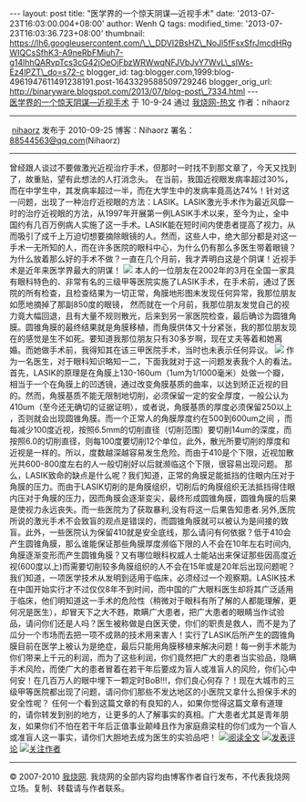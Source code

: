 --- layout: post title: "医学界的一个惊天阴谋―近视手术" date:
'2013-07-23T16:03:00.004+08:00' author: Wenh Q tags: modified\_time:
'2013-07-23T16:03:36.723+08:00' thumbnail:
https://lh6.googleusercontent.com/\_\_DDVI2BsHZ\_NoJl5fFsxSfrJmcdHRgWIQCsSfhK3-A9neRbFMiuh7-g14lhhQARvpTcs3cG42jOeOjFbzWRWwqNFJVbJvY7WvL\_sIWs-Ez4lPZT\_do=s72-c
blogger\_id:
tag:blogger.com,1999:blog-4961947611491238191.post-1643329588509729246
blogger\_orig\_url:
http://binaryware.blogspot.com/2013/07/blog-post\_7334.html ---
[\
医学界的一个惊天阴谋—近视手术](http://woshao.com/article/6d1b7a84c85111df8ddb000c295b2b8d/)
于 10-9-24 通过 [我烧网-热文](http://woshao.com/hot/) 作者：nihaorz

* * * * *

 [nihaorz](http://woshao.com/nihaorz/) 发布于 2010-09-25 博客：Nihaorz
署名：[88544563@qq.com](mailto:88544563@qq.com)(Nihaorz)

* * * * *

曾经跟人谈过不要做激光近视治疗手术，但那时一时找不到那文章了，今天又找到了，故重贴，望有此想法的人打消念头。
在当前，我国近视眼发病率超过30%，而在中学生中，其发病率超过一半，而在大学生中的发病率竟高达74%！针对这一问题，出现了一种治疗近视眼的方法：LASIK。LASIK激光手术作为最近风靡一时的治疗近视眼的方法，从1997年开展第一例LASIK手术以来，至今为止，全中国约有几百万例病人实施了这一手术。LASIK能在短时间内使患者提高了视力，从而吸引了成千上万迫切想要摘除眼镜的人。然而，这些人中，绝大部分都是对这一手术一无所知的人，而在许多医院的眼科中心，为什么仍有那么多医生带着眼镜？为什么放着那么好的手术不做？一直在几个月前，我才弄明白这是个阴谋！近视手术是近年来医学界最大的阴谋！
![](https://lh6.googleusercontent.com/__DDVI2BsHZ_NoJl5fFsxSfrJmcdHRgWIQCsSfhK3-A9neRbFMiuh7-g14lhhQARvpTcs3cG42jOeOjFbzWRWwqNFJVbJvY7WvL_sIWs-Ez4lPZT_do)
本人的一位朋友在2002年的3月在全国一家具有眼科特色的、非常有名的三级甲等医院实施了LASIK手术，在手术前，通过了医院的所有检查，且检查结果为一切正常，角膜地形图未发现任何异常，我那位朋友如愿地摘掉了那副850度的眼镜，
然而就在一个月前，我那位朋友发觉自己的视力竟大幅回退，且有大量不规则散光，后来到另一家医院检查，最后确诊为圆锥角膜。圆锥角膜的最终结果就是角膜移植，而角膜供体又十分紧张，我的那位朋友现在的感觉是生不如死。要知道我那位朋友只有30多岁啊，现在丈夫等着和她离婚。而她做手术前，我得知其在该三甲医院手术，当时也未表示任何异议。
![](https://lh4.googleusercontent.com/iSScT4S4GiFw1RIGNYikVchwxs-OW1WfJJaERQu3qPA5X3bkJ4eebCedgS4FpYnFW1PekMZObhD83fmqF6x3Rn1n7ODtFNUO1Y-R-bPIPLFj5EOE1ik)
作为一名医生，对于眼科知识略知一二，下面我就对于这一问题发表我个人的看法。首先，LASIK的原理是在角膜上130-160um（1um为1/1000毫米）处做一个瓣，相当于一个在角膜上的凹透镜，通过改变角膜基质的曲率，以达到矫正近视的目的。然而，角膜基质不能无限制地切削，必须保留一定的安全厚度，一般公认为410um（至今还无确切的证据证明），或者说，角膜基质的厚度必须保留250以上
，否则就会出现圆锥角膜。而一个正常人的角膜厚度约在500到600um之间
，而每减少100度近视，按照6.5mm的切削直径（切削范围）要切削14um的深度，而按照6.0的切削直径，则每100度要切削12个单位，此外，散光所要切削的厚度和近视是一样的。所以，度数越深越容易发生危险。而由于410是个下限，近视加散光共600-800度左右的人一般切削好以后就濒临这个下限，很容易出现问题。
那么，LASIK致命的缺点是什么呢？我们知道，正常的角膜足能抵挡的住眼内压对于角膜的压力。而由于LASIK切削的是角膜组织，切削后的角膜组织无法抵挡得住眼内压对于角膜的压力，因而角膜会逐渐变尖，最终形成圆锥角膜，圆锥角膜的后果是使视力永远丧失。而一些医院为了获取暴利,没有将这一后果告知患者.另外,医院所说的激光手术不会致盲的观点是错误的，而圆锥角膜就可以被认为是间接的致盲。此外，一些医院认为保留410就是安全底线，那么请问有何依据？低于410会产生圆锥角膜，那么谁能保证那些角膜厚度濒临下限的人不会在10年左右时间内,角膜逐渐变形而产生圆锥角膜？又有哪位眼科权威人士能站出来保证那些因高度近视(600度以上)而需要切削较多角膜组织的人不会在15年或是20年后出现问题呢？
我们知道，一项医学技术从发明到适用于临床，必须经过一个观察期。LASIK技术在中国开始实行才不过仅仅8年不到时间，而中国的广大眼科医生却将其广泛适用于临床，他们明知道这一手术的危险性（稍微对于眼科有所了解的人都能理解，更何况是医生），却冒天下之大不韪，欺瞒广大患者，把广大患者的眼睛当作试验品，请问你们还是人吗？医生被称做是白医天使，你们的职责是救人，而不是为了瓜分一个市场而去把一项不成熟的技术用来害人！实行了LASIK后所产生的圆锥角膜目前在医学上被认为是绝症，最后只能用角膜移植来解决问题！每一例手术能为你们带来上千元的利润，而为了这些利润，你们竟然把广大的患者当实验品，隐瞒手术风险，而使广大的患者冒着在若干年后要成为盲人或准盲人的风险，你们心中何安！在几百万人的眼中埋下一颗定时BoB!!!，你们良心何存？！现在大城市的三级甲等医院都出现了问题，请问你们那些不发达地区的小医院又拿什么担保手术的安全性呢？
任何一个看到这篇文章的有良知的人，如果你觉得这篇文章有道理的，请你转发到别的地方，让更多的人了解事实的真相。广大患者尤其是青年朋友，如果你们不怕在若干年后正值事业颠峰且作为家庭鼎梁柱的你们成为一个盲人或准盲人这一事实，请你们大胆地去成为医生的实验品吧！
![](https://lh3.googleusercontent.com/_lSYCb2tOkUi0MffsaLdQgYh_V5jWmiChDiwOeKlsJAi8HhjTHIcxWPRKj9cdb-j2UkIQoXSX9U0_qp3OFUzglvELiYlg2R0BqK-jOpFLJBHWPWHisQ)[阅读全文](http://woshao.com/article/6d1b7a84c85111df8ddb000c295b2b8d/) ![](https://lh3.googleusercontent.com/_lSYCb2tOkUi0MffsaLdQgYh_V5jWmiChDiwOeKlsJAi8HhjTHIcxWPRKj9cdb-j2UkIQoXSX9U0_qp3OFUzglvELiYlg2R0BqK-jOpFLJBHWPWHisQ)[发表评论](http://woshao.com/article/6d1b7a84c85111df8ddb000c295b2b8d/#Comments) ![](https://lh3.googleusercontent.com/_lSYCb2tOkUi0MffsaLdQgYh_V5jWmiChDiwOeKlsJAi8HhjTHIcxWPRKj9cdb-j2UkIQoXSX9U0_qp3OFUzglvELiYlg2R0BqK-jOpFLJBHWPWHisQ)[关注作者](http://woshao.com/nihaorz/)

* * * * *

© 2007-2010 [我烧网](http://woshao.com/).
我烧网的全部内容均由博客作者自行发布，不代表我烧网立场。复制、转载请与作者联系。
